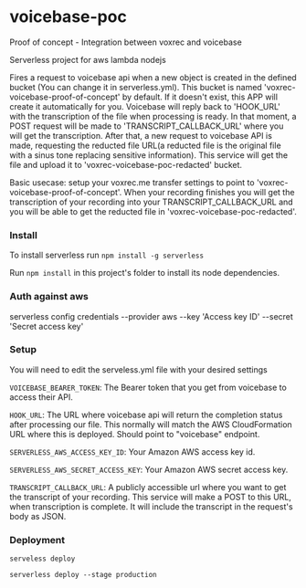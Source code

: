 # voicebase-poc
Proof of concept - Integration between voxrec and voicebase

Serverless project for aws lambda nodejs

Fires a request to voicebase api when a new object is created in the defined bucket (You can change it in serverless.yml). This bucket is named 'voxrec-voicebase-proof-of-concept' by default. If it doesn't exist, this APP will create it automatically for you.
Voicebase will reply back to 'HOOK_URL' with the transcription of the file when processing is ready. In that moment, a POST request will be made to 'TRANSCRIPT_CALLBACK_URL' where you will get the transcription.
After that, a new request to voicebase API is made, requesting the reducted file URL(a reducted file is the original file with a sinus tone replacing sensitive information). This service will get the file and upload it to 'voxrec-voicebase-poc-redacted' bucket.

Basic usecase: setup your voxrec.me transfer settings to point to 'voxrec-voicebase-proof-of-concept'. When your recording finishes you will get the transcription of your recording into your TRANSCRIPT_CALLBACK_URL and you will be able to get the reducted file in 'voxrec-voicebase-poc-redacted'.

### Install

To install serverless run `npm install -g serverless`

Run `npm install` in this project's folder to install its node dependencies.

### Auth against aws

serverless config credentials --provider aws --key 'Access key ID' --secret 'Secret access key'

### Setup

You will need to edit the serveless.yml file with your desired settings

`VOICEBASE_BEARER_TOKEN`: The Bearer token that you get from voicebase to access their API.

`HOOK_URL`: The URL where voicebase api will return the completion status after processing our file. This normally will match the AWS CloudFormation URL where this is deployed. Should point to "voicebase" endpoint.

`SERVERLESS_AWS_ACCESS_KEY_ID`: Your Amazon AWS access key id.

`SERVERLESS_AWS_SECRET_ACCESS_KEY`: Your Amazon AWS secret access key.

`TRANSCRIPT_CALLBACK_URL`: A publicly accessible url where you want to get the transcript of your recording. This service will make a POST to this URL, when transcription is complete. It will include the transcript in the request's body as JSON.

### Deployment

`serveless deploy`

`serverless deploy --stage production`
